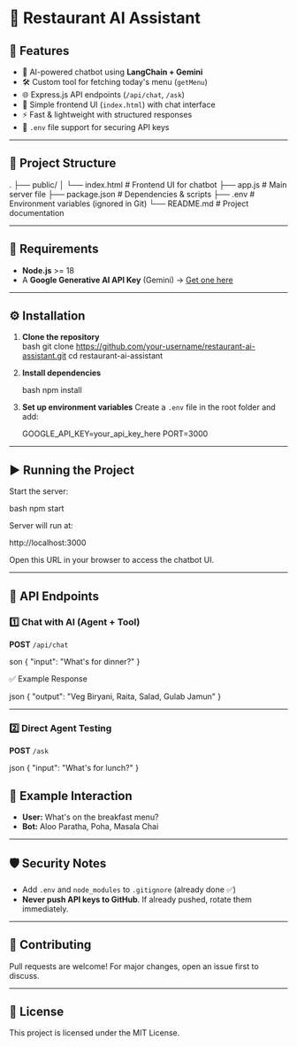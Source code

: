 
# 🍴 Restaurant AI Assistant  

## 🚀 Features  
- 🤖 AI-powered chatbot using **LangChain + Gemini**  
- 🛠️ Custom tool for fetching today's menu (`getMenu`)  
- 🌐 Express.js API endpoints (`/api/chat`, `/ask`)  
- 🎨 Simple frontend UI (`index.html`) with chat interface  
- ⚡ Fast & lightweight with structured responses  
- 🔐 `.env` file support for securing API keys  

---

## 📂 Project Structure  



.
├── public/
│   └── index.html       # Frontend UI for chatbot
├── app.js               # Main server file
├── package.json         # Dependencies & scripts
├── .env                 # Environment variables (ignored in Git)
└── README.md            # Project documentation



---

## 🔑 Requirements  

- **Node.js** >= 18  
- A **Google Generative AI API Key** (Gemini) → [Get one here](https://ai.google.dev/)  

---

## ⚙️ Installation  

1. **Clone the repository**  
   bash
   git clone https://github.com/your-username/restaurant-ai-assistant.git
   cd restaurant-ai-assistant


2. **Install dependencies**

   bash
   npm install
   

3. **Set up environment variables**
   Create a `.env` file in the root folder and add:

   
   GOOGLE_API_KEY=your_api_key_here
   PORT=3000
   

---

## ▶️ Running the Project

Start the server:

bash
npm start


Server will run at:


http://localhost:3000


Open this URL in your browser to access the chatbot UI.

---

## 📡 API Endpoints

### 1️⃣ Chat with AI (Agent + Tool)

**POST** `/api/chat`

son
{
  "input": "What's for dinner?"
}


✅ Example Response

json
{
  "output": "Veg Biryani, Raita, Salad, Gulab Jamun"
}


---

### 2️⃣ Direct Agent Testing

**POST** `/ask`

json
{
  "input": "What's for lunch?"
}




## 📜 Example Interaction

* **User:** What's on the breakfast menu?
* **Bot:** Aloo Paratha, Poha, Masala Chai

---

## 🛡️ Security Notes

* Add `.env` and `node_modules` to `.gitignore` (already done ✅)
* **Never push API keys to GitHub**. If already pushed, rotate them immediately.

---

## 🤝 Contributing

Pull requests are welcome! For major changes, open an issue first to discuss.

---

## 📄 License

This project is licensed under the MIT License.

```


